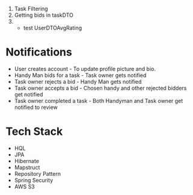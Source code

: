 1. Task Filtering
2. Getting bids in taskDTO
3. * test UserDTOAvgRating

# Notifications
- User creates account - To update profile picture and bio.
- Handy Man bids for a task - Task owner gets notified
- Task owner rejects a bid - Handy Man gets notified
- Task owner accepts a bid - Chosen handy and other rejected bidders get notified
- Task owner completed a task - Both Handyman and Task owner get notified to review

# Tech Stack
- HQL
- JPA
- Hibernate
- Mapstruct
- Repository Pattern
- Spring Security
- AWS S3